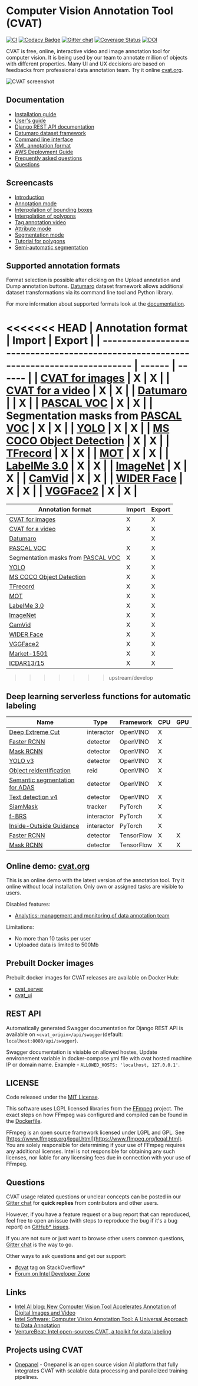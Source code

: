 # Computer Vision Annotation Tool (CVAT)

[![CI](https://github.com/openvinotoolkit/cvat/workflows/CI/badge.svg?branch=develop)](https://github.com/openvinotoolkit/cvat/actions)
[![Codacy Badge](https://api.codacy.com/project/badge/Grade/b9899c72f2764df0b5d26390cb872e21)](https://app.codacy.com/gh/openvinotoolkit/cvat?utm_source=github.com&utm_medium=referral&utm_content=openvinotoolkit/cvat&utm_campaign=Badge_Grade_Dashboard)
[![Gitter chat](https://badges.gitter.im/opencv-cvat/gitter.png)](https://gitter.im/opencv-cvat)
[![Coverage Status](https://coveralls.io/repos/github/openvinotoolkit/cvat/badge.svg?branch=develop)](https://coveralls.io/github/openvinotoolkit/cvat?branch=develop)
[![DOI](https://zenodo.org/badge/139156354.svg)](https://zenodo.org/badge/latestdoi/139156354)

CVAT is free, online, interactive video and image annotation
tool for computer vision. It is being used by our team to
annotate million of objects with different properties. Many UI
and UX decisions are based on feedbacks from professional data
annotation team. Try it online [cvat.org](https://cvat.org).

![CVAT screenshot](cvat/apps/documentation/static/documentation/images/cvat.jpg)

## Documentation

- [Installation guide](site/content/en/docs/for-users/installation.md)
- [User's guide](https://cvat.org/docs/for-users/user-guide/)
- [Django REST API documentation](#rest-api)
- [Datumaro dataset framework](https://github.com/openvinotoolkit/datumaro/blob/develop/README.md)
- [Command line interface](site/content/en/docs/for-developers/cli.md)
- [XML annotation format](site/content/en/docs/for-developers/xml_format.md)
- [AWS Deployment Guide](site/content/en/docs/for-developers/AWS-Deployment-Guide.md)
- [Frequently asked questions](site/content/en/docs/for-users/faq.md)
- [Questions](#questions)

## Screencasts

- [Introduction](https://youtu.be/JERohTFp-NI)
- [Annotation mode](https://youtu.be/vH_639N67HI)
- [Interpolation of bounding boxes](https://youtu.be/Hc3oudNuDsY)
- [Interpolation of polygons](https://youtu.be/K4nis9lk92s)
- [Tag annotation video](https://youtu.be/62bI4mF-Xfk)
- [Attribute mode](https://youtu.be/iIkJsOkDzVA)
- [Segmentation mode](https://youtu.be/9Fe_GzMLo3E)
- [Tutorial for polygons](https://youtu.be/C7-r9lZbjBw)
- [Semi-automatic segmentation](https://youtu.be/9HszWP_qsRQ)

## Supported annotation formats

Format selection is possible after clicking on the Upload annotation and Dump
annotation buttons. [Datumaro](https://github.com/openvinotoolkit/datumaro)
dataset framework allows additional dataset transformations via its command
line tool and Python library.

For more information about supported formats look at the
[documentation](cvat/apps/dataset_manager/formats/README.md#formats).

<<<<<<< HEAD
| Annotation format                                                                   | Import | Export |
| ----------------------------------------------------------------------------------  | ------ | ------ |
| [CVAT for images](site/content/en/docs/for-developers/xml_format.md#annotation)     | X      | X      |
| [CVAT for a video](site/content/en/docs/for-developers/xml_format.md#interpolation) | X      | X      |
| [Datumaro](https://github.com/openvinotoolkit/datumaro)                             |        | X      |
| [PASCAL VOC](http://host.robots.ox.ac.uk/pascal/VOC/)                               | X      | X      |
| Segmentation masks from [PASCAL VOC](http://host.robots.ox.ac.uk/pascal/VOC/)       | X      | X      |
| [YOLO](https://pjreddie.com/darknet/yolo/)                                          | X      | X      |
| [MS COCO Object Detection](http://cocodataset.org/#format-data)                     | X      | X      |
| [TFrecord](https://www.tensorflow.org/tutorials/load_data/tfrecord)                 | X      | X      |
| [MOT](https://motchallenge.net/)                                                    | X      | X      |
| [LabelMe 3.0](http://labelme.csail.mit.edu/Release3.0)                              | X      | X      |
| [ImageNet](http://www.image-net.org)                                                | X      | X      |
| [CamVid](http://mi.eng.cam.ac.uk/research/projects/VideoRec/CamVid/)                | X      | X      |
| [WIDER Face](http://shuoyang1213.me/WIDERFACE/)                                     | X      | X      |
| [VGGFace2](https://github.com/ox-vgg/vgg_face2)                                     | X      | X      |
=======
| Annotation format                                                             | Import | Export |
| ----------------------------------------------------------------------------- | ------ | ------ |
| [CVAT for images](cvat/apps/documentation/xml_format.md#annotation)           | X      | X      |
| [CVAT for a video](cvat/apps/documentation/xml_format.md#interpolation)       | X      | X      |
| [Datumaro](https://github.com/openvinotoolkit/datumaro)                       |        | X      |
| [PASCAL VOC](http://host.robots.ox.ac.uk/pascal/VOC/)                         | X      | X      |
| Segmentation masks from [PASCAL VOC](http://host.robots.ox.ac.uk/pascal/VOC/) | X      | X      |
| [YOLO](https://pjreddie.com/darknet/yolo/)                                    | X      | X      |
| [MS COCO Object Detection](http://cocodataset.org/#format-data)               | X      | X      |
| [TFrecord](https://www.tensorflow.org/tutorials/load_data/tf_records)         | X      | X      |
| [MOT](https://motchallenge.net/)                                              | X      | X      |
| [LabelMe 3.0](http://labelme.csail.mit.edu/Release3.0)                        | X      | X      |
| [ImageNet](http://www.image-net.org)                                          | X      | X      |
| [CamVid](http://mi.eng.cam.ac.uk/research/projects/VideoRec/CamVid/)          | X      | X      |
| [WIDER Face](http://shuoyang1213.me/WIDERFACE/)                               | X      | X      |
| [VGGFace2](https://github.com/ox-vgg/vgg_face2)                               | X      | X      |
| [Market-1501](https://www.aitribune.com/dataset/2018051063)                   | X      | X      |
| [ICDAR13/15](https://rrc.cvc.uab.es/?ch=2)                                    | X      | X      |
>>>>>>> upstream/develop

## Deep learning serverless functions for automatic labeling

<!--lint disable maximum-line-length-->

| Name                                                                                                    | Type       | Framework  | CPU | GPU |
| ------------------------------------------------------------------------------------------------------- | ---------- | ---------- | --- | --- |
| [Deep Extreme Cut](/serverless/openvino/dextr/nuclio)                                                   | interactor | OpenVINO   | X   |     |
| [Faster RCNN](/serverless/openvino/omz/public/faster_rcnn_inception_v2_coco/nuclio)                     | detector   | OpenVINO   | X   |     |
| [Mask RCNN](/serverless/openvino/omz/public/mask_rcnn_inception_resnet_v2_atrous_coco/nuclio)           | detector   | OpenVINO   | X   |     |
| [YOLO v3](/serverless/openvino/omz/public/yolo-v3-tf/nuclio)                                            | detector   | OpenVINO   | X   |     |
| [Object reidentification](/serverless/openvino/omz/intel/person-reidentification-retail-300/nuclio)     | reid       | OpenVINO   | X   |     |
| [Semantic segmentation for ADAS](/serverless/openvino/omz/intel/semantic-segmentation-adas-0001/nuclio) | detector   | OpenVINO   | X   |     |
| [Text detection v4](/serverless/openvino/omz/intel/text-detection-0004/nuclio)                          | detector   | OpenVINO   | X   |     |
| [SiamMask](/serverless/pytorch/foolwood/siammask/nuclio)                                                | tracker    | PyTorch    | X   |     |
| [f-BRS](/serverless/pytorch/saic-vul/fbrs/nuclio)                                                       | interactor | PyTorch    | X   |     |
| [Inside-Outside Guidance](/serverless/pytorch/shiyinzhang/iog/nuclio)                                   | interactor | PyTorch    | X   |     |
| [Faster RCNN](/serverless/tensorflow/faster_rcnn_inception_v2_coco/nuclio)                              | detector   | TensorFlow | X   | X   |
| [Mask RCNN](/serverless/tensorflow/matterport/mask_rcnn/nuclio)                                         | detector   | TensorFlow | X   | X   |

<!--lint enable maximum-line-length-->

## Online demo: [cvat.org](https://cvat.org)

This is an online demo with the latest version of the annotation tool.
Try it online without local installation. Only own or assigned tasks
are visible to users.

Disabled features:

- [Analytics: management and monitoring of data annotation team](site/content/en/docs/for-developers/analytics.md)

Limitations:

- No more than 10 tasks per user
- Uploaded data is limited to 500Mb

## Prebuilt Docker images

Prebuilt docker images for CVAT releases are available on Docker Hub:

- [cvat_server](https://hub.docker.com/r/openvino/cvat_server)
- [cvat_ui](https://hub.docker.com/r/openvino/cvat_ui)

## REST API

Automatically generated Swagger documentation for Django REST API is available
on `<cvat_origin>/api/swagger`(default: `localhost:8080/api/swagger`).

Swagger documentation is visiable on allowed hostes, Update environement
variable in docker-compose.yml file with cvat hosted machine IP or domain
name. Example - `ALLOWED_HOSTS: 'localhost, 127.0.0.1'`.

## LICENSE

Code released under the [MIT License](https://opensource.org/licenses/MIT).

This software uses LGPL licensed libraries from the [FFmpeg](https://www.ffmpeg.org) project.
The exact steps on how FFmpeg was configured and compiled can be found in the [Dockerfile](Dockerfile).

FFmpeg is an open source framework licensed under LGPL and GPL.
See [https://www.ffmpeg.org/legal.html](https://www.ffmpeg.org/legal.html). You are solely responsible
for determining if your use of FFmpeg requires any
additional licenses. Intel is not responsible for obtaining any
such licenses, nor liable for any licensing fees due in
connection with your use of FFmpeg.

## Questions

CVAT usage related questions or unclear concepts can be posted in our
[Gitter chat](https://gitter.im/opencv-cvat) for **quick replies** from
contributors and other users.

However, if you have a feature request or a bug report that can reproduced,
feel free to open an issue (with steps to reproduce the bug if it's a bug
report) on [GitHub\* issues](https://github.com/opencv/cvat/issues).

If you are not sure or just want to browse other users common questions,
[Gitter chat](https://gitter.im/opencv-cvat) is the way to go.

Other ways to ask questions and get our support:

- [\#cvat](https://stackoverflow.com/search?q=%23cvat) tag on StackOverflow\*
- [Forum on Intel Developer Zone](https://software.intel.com/en-us/forums/computer-vision)

## Links

- [Intel AI blog: New Computer Vision Tool Accelerates Annotation of Digital Images and Video](https://www.intel.ai/introducing-cvat)
- [Intel Software: Computer Vision Annotation Tool: A Universal Approach to Data Annotation](https://software.intel.com/en-us/articles/computer-vision-annotation-tool-a-universal-approach-to-data-annotation)
- [VentureBeat: Intel open-sources CVAT, a toolkit for data labeling](https://venturebeat.com/2019/03/05/intel-open-sources-cvat-a-toolkit-for-data-labeling/)

## Projects using CVAT

- [Onepanel](https://github.com/onepanelio/core) - Onepanel is an open source
  vision AI platform that fully integrates CVAT with scalable data processing
  and parallelized training pipelines.
